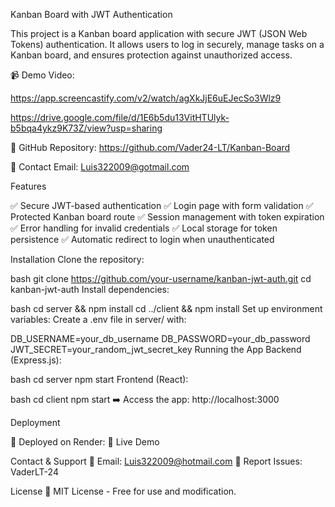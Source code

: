 Kanban Board with JWT Authentication

This project is a Kanban board application with secure JWT (JSON Web Tokens) authentication. It allows users to log in securely, manage tasks on a Kanban board, and ensures protection against unauthorized access.

📹 Demo Video: 

https://app.screencastify.com/v2/watch/agXkJjE6uEJecSo3Wlz9

https://drive.google.com/file/d/1E6b5du13VitHTUlyk-b5bqa4ykz9K73Z/view?usp=sharing

📂 GitHub Repository:  https://github.com/Vader24-LT/Kanban-Board

📧 Contact Email: Luis322009@gotmail.com

Features

✅ Secure JWT-based authentication
✅ Login page with form validation
✅ Protected Kanban board route
✅ Session management with token expiration
✅ Error handling for invalid credentials
✅ Local storage for token persistence
✅ Automatic redirect to login when unauthenticated

Installation
Clone the repository:

bash
git clone https://github.com/your-username/kanban-jwt-auth.git
cd kanban-jwt-auth
Install dependencies:

bash
cd server && npm install
cd ../client && npm install
Set up environment variables:
Create a .env file in server/ with:

DB_USERNAME=your_db_username
DB_PASSWORD=your_db_password
JWT_SECRET=your_random_jwt_secret_key
Running the App
Backend (Express.js):

bash
cd server
npm start
Frontend (React):

bash
cd client
npm start
➡️ Access the app: http://localhost:3000

Deployment

🚀 Deployed on Render:
🔗 Live Demo

Contact & Support
📧 Email: Luis322009@hotmail.com
🐛 Report Issues: VaderLT-24

License
📜 MIT License - Free for use and modification.
